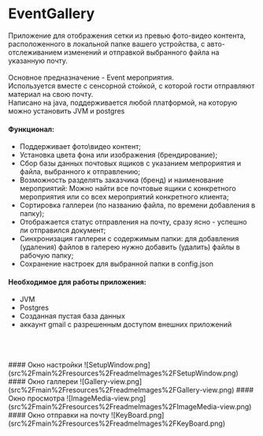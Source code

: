 # EventGallery

Приложение для отображения сетки из превью фото-видео контента, расположенного в локальной папке вашего устройства, с авто-отслеживанием изменений и отправкой выбранного файла на указанную почту.
<br>
<br>Основное предназначение - Event мероприятия.<br>Используется вместе с сенсорной стойкой, с которой гости отправляют материал на свою почту.
<br>Написано на java, поддерживается любой платформой, на которую можно установить JVM и postgres
#### Функционал:
+ Поддерживает фото\видео контент;
+ Установка цвета фона или изображения (брендирование);
+ Сбор базы данных почтовых ящиков с указанием мепрориятия и файла, выбранного к отправлению;
+ Возможность разделять заказчика (бренд) и наименование мероприятий: Можно найти все почтовые ящики с конкретного мероприятия или со всех мероприятий конкретного клиента;
+ Сортировка галлереи (по названию файла, по времени добавления в папку);
+ Отображается статус отправления на почту, сразу ясно - успешно ли отправился документ;
+ Синхронизация галлереи с содержимым папки: для добавления (удаления) файлов в галерею нужно добавить (удалить) файлы в рабочую папку;
+ Сохранение настроек для выбранной папки в config.json

#### Необходимое для работы приложения:
+ JVM
+ Postgres
+ Созданная пустая база данных
+ аккаунт gmail с разрешенным доступом внешних приложений
<br>
<br>
<br>
#### Окно настройки
![SetupWindow.png](src%2Fmain%2Fresources%2FreadmeImages%2FSetupWindow.png)
#### Окно галлереи
![Gallery-view.png](src%2Fmain%2Fresources%2FreadmeImages%2FGallery-view.png)
#### Окно просмотра
![ImageMedia-view.png](src%2Fmain%2Fresources%2FreadmeImages%2FImageMedia-view.png)
#### Окно отправки на почту
![KeyBoard.png](src%2Fmain%2Fresources%2FreadmeImages%2FKeyBoard.png)